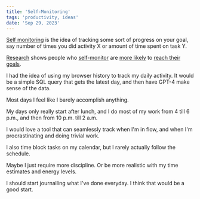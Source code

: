 ```yaml
---
title: 'Self-Monitoring'
tags: 'productivity, ideas'
date: 'Sep 29, 2023'
---
```


[Self monitoring](https://cppastudents.medium.com/time-management-the-importance-of-self-monitoring-c9dfff241af1) is the idea of tracking some sort of progress on your goal, say number of times you did activity X or amount of time spent on task Y.

[Research](https://psycnet.apa.org/doiLanding?doi=10.1037/bul0000025) shows people who [self-monitor](https://onlinelibrary.wiley.com/doi/10.1002/tl.37219956305) are [more likely](https://www.tandfonline.com/doi/abs/10.1080/00220973.1996.9943798) to [reach their goals](https://psycnet.apa.org/doiLanding?doi=10.1037%2F0022-0663.77.6.623).

I had the idea of using my browser history to track my daily activity. It would be a simple SQL query that gets the latest day, and then have GPT-4 make sense of the data.

Most days I feel like I barely accomplish anything.

My days only really start after lunch, and I do most of my work from 4 till 6 p.m., and then from 10 p.m. till 2 a.m.

I would love a tool that can seamlessly track when I'm in flow, and when I'm procrastinating and doing trivial work.

I also time block tasks on my calendar, but I rarely actually follow the schedule.

Maybe I just require more discipline. Or be more realistic with my time estimates and energy levels.

I should start journalling what I've done everyday. I think that would be a good start.
